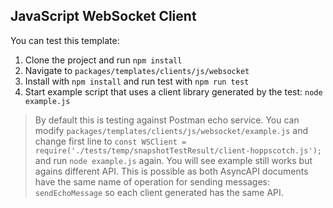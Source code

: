 ## JavaScript WebSocket Client

You can test this template:
1. Clone the project and run `npm install`
2. Navigate to `packages/templates/clients/js/websocket`
3. Install with `npm install` and run test with `npm run test`
4. Start example script that uses a client library generated by the test: `node example.js`

> By default this is testing against Postman echo service. You can modify `packages/templates/clients/js/websocket/example.js` and change first line to `const WSClient = require('./tests/temp/snapshotTestResult/client-hoppscotch.js');` and run `node example.js` again. You will see example still works but agains different API. This is possible as both AsyncAPI documents have the same name of operation for sending messages: `sendEchoMessage` so each client generated has the same API.